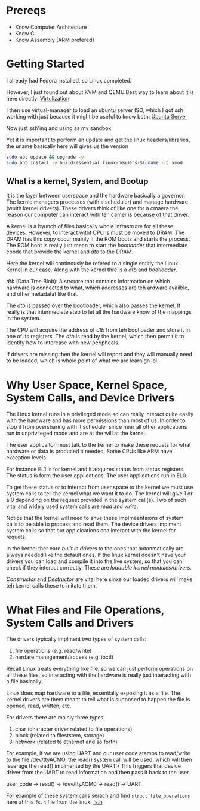 # Prereqs

- Know Computer Architecture
- Know C
- Know Assembly (ARM prefered)

# Getting Started

I already had Fedora installed, so Linux completed.

However, I just found out about KVM and QEMU.Best way to learn about it is here directly: [Virtulization](https://developer.fedoraproject.org/tools/virtualization/about.html)

I then use virtual-manager to load an ubuntu server ISO, which I got ssh working 
with just because it might be useful to know both: [Ubuntu Server](https://ubuntu.com/download/server)

Now just ssh'ing and using as my sandbox

Yet it is important to perform an update and get the linux headers/libraries,
the uname basically here will gives us the version

```sh
sudo apt update && upgrade -y
sudo apt install -y build-essential linux-headers-$(uname -r) kmod
```

## What is a kernel, System, and Bootup
It is the layer between userspace and the hardware basically a governor. The
kernle managers processes (with a scheduler) and manage hardware (wuith kernel
drivers). These drivers think of like one for a cmaera the reason our computer 
can interact with teh camer is because of that driver. 

A kernel is a byunch of files basically whole infrastrutre for all these devices.
However, to interact witht CPU is must be moved to DRAM. The DRAM has this copy
occur mainly if the ROM boots and starts the process. The ROM boot is really
just mean to start the *bootloader* that intermediate coode that provide the 
kernel and *dtb* to the DRAM.

Here the kernel will continously be refered to a single entitiy the Linux Kernel 
in our case. Along with the kernel thre is a *dtb* and *bootloader*.

*dtb* (Data Tree Blob): A strcutre that contains information on which hardware
is connected to what, which addresses are teh ardware availble, and other
metadatat like that.

The *dtb* is passed over the bootloader, which also passes the kernel. It really
is that intermediate step to let all the hardware know of the mappings in the 
system. 

The CPU will acquire the address of *dtb* from teh bootloader and store it in 
one of its registers. The *dtb* is read by the kernel, which then permit it to
identify how to intercase with new peripheals.

If drivers are missing then the kernel will report and they will manually need
to be loaded, which is whole point of what we are learnign lol.

# Why User Space, Kernel Space, System Calls, and Device Drivers

The Linux kernel runs in a privileged mode so can really interact quite easily 
with the hardware and has more permissions than most of us. In order to 
stop it from oversharing with it scheduler since near all other applications
run in unprivileged mode and are at the will at the kernel.

The user applicaiton must talk to the kernel to make these requets for what 
hardware or data is produced it needed. Some CPUs like ARM have exception levels.

For instance EL1 is for kernel and it acquires status from status registers.
The status is form the user applications. The user applications run in EL0.

To get these status or to interact from user space to the kernel we must use 
system calls to tell the kernel what we want it to do. The kernel will give 1
or a 0 depending on the request provided in the system call(s). Two of such
vital and widely used system calls are *read* and *write*.

Notice that the kernel will need to ahve these implmeentaions of system calls 
to be able to process and read them. The device drivers implment system calls
so that our applcications cna interact with the kernel for requets.

In the kernel ther eare *built in drivers* to the ones that autonmatically are
always needed like the default ones. If the linux kernel doesn't have your drivers
you can load and compile it into the live system, so that you can check if 
they interact correctly. These are *loadable kernel modules/drivers*. 

*Constructor* and *Destructor* are vital here sinxe our loaded drivers will
make teh kernel calls these to initate them.

# What Files and File Operations, System Calls and Drivers

The drivers typically implment two types of system calls:

1. file operations (e.g. read/write)
2.  hardare management/access (e.g. ioctl)

Recall Linux treats everything like file, so we can just perform operations on
all these files, so interacting with the hardware is really just interacting
with a file basically.

Linux does map hardware to a file, essentially exposing it as a file. The 
kernel drivers are them meant to tell what is supposed to happen the file is
opened, read, written, etc.

For drivers there are mainly three types:

1. char (character driver related to file operations)
2. block (related to fileststem, storage)
3. network (related to ethernet and so forth)

For example, if we are using UART and our user code atemps to read/write to the 
file /dev/ttyACMO, the read() system call will be used, which will then
leverage the read() implmented by the UART> This triggers that device
driver from the UART to read information and then pass it back to the user.

user_code -> read() -> /dev/ttyACM0 -> read() -> UART

For example of these system calls serach and find `struct file_operations` here
at this `fs.h` file from the linux: [fs.h](https://github.com/torvalds/linux/blob/master/include/linux/fs.h)